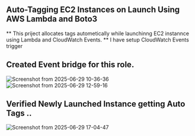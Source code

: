 ##  Auto-Tagging EC2 Instances on Launch Using AWS Lambda and Boto3 

** This priject allocates tags autometically while launchinng EC2 instannce using Lambda and CloudWatch Events.
** I have setup CloudWatch Events trigger 

## Created Event bridge for this role.

![Screenshot from 2025-06-29 10-36-36](https://github.com/user-attachments/assets/80f1288e-9145-4b4b-a24d-0f3539270c1d)
![Screenshot from 2025-06-29 12-59-16](https://github.com/user-attachments/assets/a76bdf9c-a768-48d9-8ead-d2fe56651edb)


## Verified Newly Launched Instance getting Auto Tags ..

![Screenshot from 2025-06-29 17-04-47](https://github.com/user-attachments/assets/d2529499-3cfb-409f-9383-2e740839b5ef)
